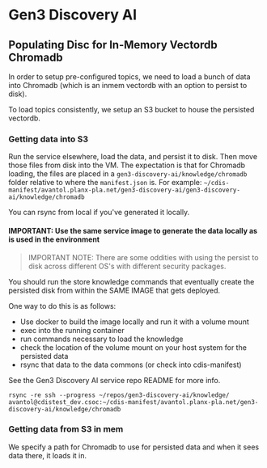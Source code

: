 # Gen3 Discovery AI

## Populating Disc for In-Memory Vectordb Chromadb

In order to setup pre-configured topics, we need to load a bunch of data 
into Chromadb (which is an inmem vectordb with an option to persist to disk).

To load topics consistently, we setup an S3 bucket to house the persisted 
vectordb. 

### Getting data into S3

Run the service elsewhere, load the data, and persist it to disk. Then move those
files from disk into the VM. The expectation is that for Chromadb loading, the 
files are placed in a `gen3-discovery-ai/knowledge/chromadb` folder relative to 
where the `manifest.json` is. For example:
`~/cdis-manifest/avantol.planx-pla.net/gen3-discovery-ai/gen3-discovery-ai/knowledge/chromadb`

You can rsync from local if you've generated it locally.

#### IMPORTANT: Use the same service image to generate the data locally as is used in the environment

> IMPORTANT NOTE: There are some oddities with using the persist to disk across different OS's with different security packages.

You should run the store knowledge commands that eventually create the persisted
disk from within the SAME IMAGE that gets deployed. 

One way to do this is as follows:

* Use docker to build the image locally and run it with a volume mount
* exec into the running container
* run commands necessary to load the knowledge
* check the location of the volume mount on your host system for the persisted data
* rsync that data to the data commons (or check into cdis-manifest)

See the Gen3 Discovery AI service repo README for more info.

```
rsync -re ssh --progress ~/repos/gen3-discovery-ai/knowledge/ avantol@cdistest_dev.csoc:~/cdis-manifest/avantol.planx-pla.net/gen3-discovery-ai/knowledge/chromadb
```

### Getting data from S3 in mem

We specify a path for Chromadb to use for persisted data and when it sees 
data there, it loads it in. 